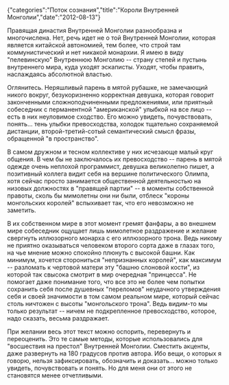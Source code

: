 {"categories":"Поток сознания","title":"Короли Внутренней Монголии","date":"2012-08-13"}

Правящая династия Внутренней Монголии разнообразна и многочислена. Нет, речь идет не о той Внутренней Монголии, которая является китайской автономией, тем более, что строй там коммунистический и нет никакой монархии. Я имею в виду "пелевинскую" Внутреннюю Монголию -- страну степей и пустынь внутреннего мира, куда уходят эскаписты. Уходят, чтобы править, наслаждаясь абсолютной властью.

Оглянитесь. Неряшливый парень в мятой рубашке, не замечающий никого вокруг, безукоризненно корректная девушка, которая говорит законченными сложноподчиненными предложениями, или приятный собеседник с перманентной "американской" улыбкой на все лицо -- есть в них неуловимое сходство. Его можно увидеть, почувствовать, понять... тень улыбки превосходства, холодок тщательно сохраняемой дистанции, второй-третий-сотый семантический смысл фразы, обращенной "в пространство".

В самом дружном и тесном коллективе у них исчезающе малый круг общения. В чем бы не заключалось их превосходство -- парень в мятой одежде очень неплохой программист, девушка великолепно пишет, а позитивный коллега видит себя на вершине политического Олимпа, хотя сейчас просто занимается общественной деятельностью на низовых должностях в "правящей партии" -- в моменты собственной правоты, сколь бы мимолетны они ни были, отблеск "короны монгольских королей" вспыхивает так, что его невозможно не заметить.

В их собственном мире в этот момент гремят фанфары, а во внешнем мире собеседник ощущает лишь мимолетное раздражение и желание свергнуть иллюзорного монарха с его иллюзорного трона. Ведь никому не приятно оказываться человеком второго сорта даже в глазах того, на чье мнение можно спокойно плюнуть с высокой башни. Как минимум, хочется сторониться "непризнанных королей", как максимум -- разломать к чертовой матери эту "башню слоновой кости", из которой так свысока смотрит в мир очередная "принцесса". Не помогает даже понимание того, что все это не более чем попытки сохранить себя после душевных "переломов" неудачного утверждения себя и своей значимости в том самом реальном мире, который сейчас столь ничтожен с высоты "монгольского трона". Ведь видим-то мы только результат -- ничем не подкрепленное превосходство, которое, надо сказать, весьма раздражает.

При желании весь этот текст можно оспорить, перевернуть и переоценить. Это те самые методы, которые использовались для "восшествия на престол" Внутренней Монголии. Сместить акценты, даже развернуть на 180 градусов против автора. Ибо вещи, о которых я говорю, нельзя зафиксировать, обозначить и доказать... можно только увидеть, почувствовать и понять. Но для меня они от этого не становятся менее отчетливыми.
